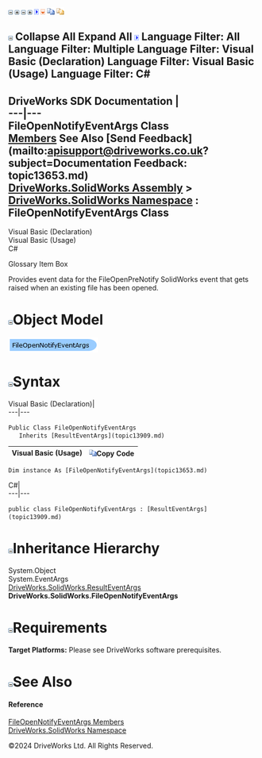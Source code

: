 ![](dotnetimages/collapse.gif) ![](dotnetimages/expand.gif) ![](dotnetimages/collapse.gif) ![](dotnetimages/expand.gif) ![](dotnetimages/drpdown.gif) ![](dotnetimages/drpdown_orange.gif) ![](dotnetimages/copycode.gif) ![](dotnetimages/copycodeHighlight.gif)

![](dotnetimages/collapse.gif) Collapse All Expand All ![](dotnetimages/drpdown.gif) Language Filter: All  Language Filter: Multiple  Language Filter: Visual Basic (Declaration) Language Filter: Visual Basic (Usage) Language Filter: C#  
---  
DriveWorks SDK Documentation  |   
---|---  
FileOpenNotifyEventArgs Class   
[Members](topic13654.md) See Also [Send Feedback](mailto:apisupport@driveworks.co.uk?subject=Documentation Feedback: topic13653.md)  
[DriveWorks.SolidWorks Assembly](topic13342.md) > [DriveWorks.SolidWorks Namespace](topic13345.md) : FileOpenNotifyEventArgs Class  
---  
  
Visual Basic (Declaration)    
Visual Basic (Usage)    
C# 

Glossary Item Box

Provides event data for the FileOpenPreNotify SolidWorks event that gets raised when an existing file has been opened. 

# ![](dotnetimages/collapse.gif)Object Model

![](dotnetdiagramimages/image741.png)

# ![](dotnetimages/collapse.gif)Syntax

Visual Basic (Declaration)|   
---|---  
      
    
    Public Class FileOpenNotifyEventArgs 
       Inherits [ResultEventArgs](topic13909.md)  
  
Visual Basic (Usage)| ![](dotnetimages/copycode.gif)Copy Code  
---|---  
      
    
    Dim instance As [FileOpenNotifyEventArgs](topic13653.md)  
  
C#|   
---|---  
      
    
    public class FileOpenNotifyEventArgs : [ResultEventArgs](topic13909.md)   
  
# ![](dotnetimages/collapse.gif)Inheritance Hierarchy

System.Object  
System.EventArgs  
[DriveWorks.SolidWorks.ResultEventArgs](topic13909.md)  
**DriveWorks.SolidWorks.FileOpenNotifyEventArgs**  


# ![](dotnetimages/collapse.gif)Requirements

**Target Platforms:** Please see DriveWorks software prerequisites.

# ![](dotnetimages/collapse.gif)See Also

#### Reference

[FileOpenNotifyEventArgs Members](topic13654.md)   
[DriveWorks.SolidWorks Namespace](topic13345.md)

©2024 DriveWorks Ltd. All Rights Reserved.
